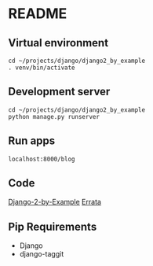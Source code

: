 # README

## Virtual environment

    cd ~/projects/django/django2_by_example
    . venv/bin/activate

## Development server

    cd ~/projects/django/django2_by_example
    python manage.py runserver

## Run apps

    localhost:8000/blog

## Code

[Django-2-by-Example](https://github.com/PacktPublishing/Django-2-by-Example)
[Errata](https://github.com/Django-By-Example-ZH/Django-By-Example-ZH/issues/6)

## Pip Requirements

- Django
- django-taggit
